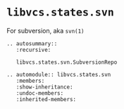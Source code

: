 # `libvcs.states.svn`

For subversion, aka `svn(1)`

```{eval-rst}
.. autosummary::
   :recursive:

   libvcs.states.svn.SubversionRepo
```

```{eval-rst}
.. automodule:: libvcs.states.svn
   :members:
   :show-inheritance:
   :undoc-members:
   :inherited-members:
```
